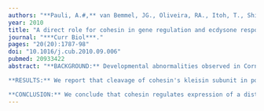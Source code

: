```yaml
---
authors: "**Pauli, A.#,** van Bemmel, JG., Oliveira, RA., Itoh, T., Shirahige, K., van Steensel, B., Nasmyth, K#."
year: 2010
title: "A direct role for cohesin in gene regulation and ecdysone response in Drosophila salivary glands"
journal: "***Curr Biol***."
pages: "20(20):1787-98"
doi: "10.1016/j.cub.2010.09.006"
pubmed: 20933422
abstract: "**BACKGROUND:** Developmental abnormalities observed in Cornelia de Lange syndrome have been genetically linked to mutations in the cohesin machinery. These and other recent experimental findings have led to the suggestion that cohesin, in addition to its canonical function of mediating sister chromatid cohesion, might also be involved in regulating gene expression.

**RESULTS:** We report that cleavage of cohesin's kleisin subunit in postmitotic Drosophila salivary glands induces major changes in the transcript levels of many genes. Kinetic analyses of changes in transcript levels upon cohesin cleavage reveal that a subset of genes responds to cohesin cleavage within a few hours. In addition, cohesin binds to most of these loci, suggesting that cohesin is directly regulating their expression. Among these genes are several that are regulated by the steroid hormone ecdysone. Cytological visualization of transcription at selected ecdysone-responsive genes reveals that puffing at Eip74EF ceases within an hour or two of cohesin cleavage, long before any decline in ecdysone receptor could be detected at this locus.

**CONCLUSION:** We conclude that cohesin regulates expression of a distinct set of genes, including those mediating the ecdysone response."
---
```


